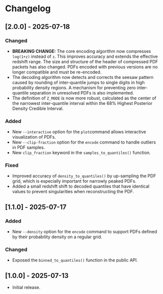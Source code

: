 # Changelog



## [2.0.0] - 2025-07-18

### Changed
- **BREAKING CHANGE:** The core encoding algorithm now compresses `log(1+z)` instead of `z`. This improves accuracy and extends the effective redshift range. The size and structure of the header of compressed PDF packets has also changed. PDFs encoded with previous versions are no longer compatible and must be re-encoded.
- The decoding algorithm now detects and corrects the seesaw pattern caused by rounding of inter-quantile jumps to single digits in high probability density regions. A mechanism for
preventing zero inter-quantile separation in unresolved PDFs is also implemented.
- The definition of `Z_MODE` is now more robust, calculated as the center of the narrowest inter-quantile interval within the 68% Highest Posterior Density Credible Interval.

### Added
- New `--interactive` option for the `plot`command allows interactive visualization of PDFs.
- New `--clip-fraction` option for the `encode` command to handle outliers in PDF samples.
- New `clip_fraction` keyword in the `samples_to_quantiles()` function.

### Fixed
- Improved accuracy of `density_to_quantiles()` by up-sampling the PDF grid, which is especially important for narrowly peaked PDFs.
- Added a small redshift shift to decoded quantiles that have identical values to prevent singularities when reconstructing the PDF.

## [1.1.0] - 2025-07-17

### Added
- New `--density` option for the `encode` command to support PDFs defined by their probability density on a regular grid.

### Changed
- Exposed the `binned_to_quantiles()` function in the public API.

## [1.0.0] - 2025-07-13

- Initial release.